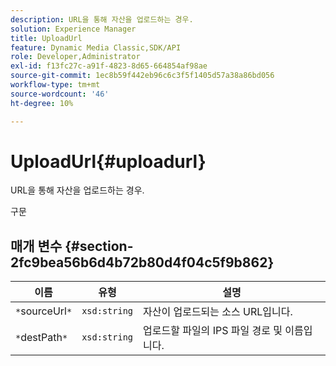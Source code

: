 ```yaml
---
description: URL을 통해 자산을 업로드하는 경우.
solution: Experience Manager
title: UploadUrl
feature: Dynamic Media Classic,SDK/API
role: Developer,Administrator
exl-id: f13fc27c-a91f-4823-8d65-664854af98ae
source-git-commit: 1ec8b59f442eb96c6c3f5f1405d57a38a86bd056
workflow-type: tm+mt
source-wordcount: '46'
ht-degree: 10%

---
```


# UploadUrl{#uploadurl}

URL을 통해 자산을 업로드하는 경우.

구문

## 매개 변수 {#section-2fc9bea56b6d4b72b80d4f04c5f9b862}

| 이름 | 유형 | 설명 |
|---|---|---|
| `*`sourceUrl`*` | `xsd:string` | 자산이 업로드되는 소스 URL입니다. |
| `*`destPath`*` | `xsd:string` | 업로드할 파일의 IPS 파일 경로 및 이름입니다. |
